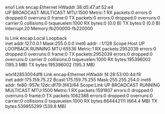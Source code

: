 eno1      Link encap:Ethernet  HWaddr 38:d5:47:af:52:e4  
          UP BROADCAST MULTICAST  MTU:1500  Metric:1
          RX packets:0 errors:0 dropped:0 overruns:0 frame:0
          TX packets:0 errors:0 dropped:0 overruns:0 carrier:0
          collisions:0 txqueuelen:1000 
          RX bytes:0 (0.0 B)  TX bytes:0 (0.0 B)
          Interrupt:20 Memory:fb200000-fb220000 

lo        Link encap:Local Loopback  
          inet addr:127.0.0.1  Mask:255.0.0.0
          inet6 addr: ::1/128 Scope:Host
          UP LOOPBACK RUNNING  MTU:65536  Metric:1
          RX packets:2952039 errors:0 dropped:0 overruns:0 frame:0
          TX packets:2952039 errors:0 dropped:0 overruns:0 carrier:0
          collisions:0 txqueuelen:1000 
          RX bytes:195396002 (195.3 MB)  TX bytes:195396002 (195.3 MB)

wlxf42853004df8 Link encap:Ethernet  HWaddr f4:28:53:00:4d:f8  
          inet addr:175.159.75.22  Bcast:175.159.75.255  Mask:255.255.254.0
          inet6 addr: fe80::957e:12dc:df79:3f43/64 Scope:Link
          UP BROADCAST RUNNING MULTICAST  MTU:1500  Metric:1
          RX packets:1591807 errors:0 dropped:0 overruns:0 frame:0
          TX packets:1062388 errors:0 dropped:0 overruns:0 carrier:0
          collisions:0 txqueuelen:1000 
          RX bytes:664442111 (664.4 MB)  TX bytes:539855299 (539.8 MB)

